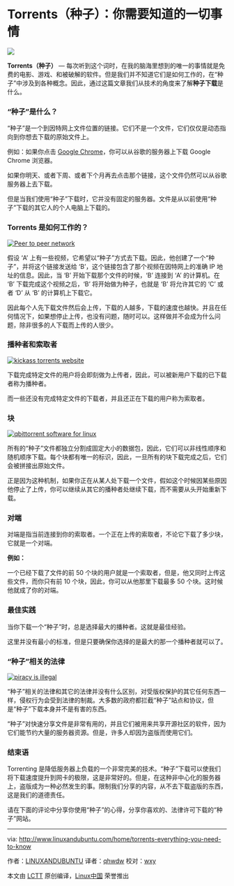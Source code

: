Torrents（种子）：你需要知道的一切事情
======

![](http://www.linuxandubuntu.com/uploads/2/1/1/5/21152474/torrenting-how-torrent-works_orig.jpg)

**Torrents（种子）** — 每次听到这个词时，在我的脑海里想到的唯一的事情就是免费的电影、游戏、和被破解的软件。但是我们并不知道它们是如何工作的，在“种子”中涉及到各种概念。因此，通过这篇文章我们从技术的角度来了解**种子下载**是什么。

### “种子”是什么？

“种子”是一个到因特网上文件位置的链接。它们不是一个文件，它们仅仅是动态指向到你想去下载的原始文件上。

例如：如果你点击 [Google Chrome][1]，你可以从谷歌的服务器上下载 Google Chrome 浏览器。

如果你明天、或者下周、或者下个月再去点击那个链接，这个文件仍然可以从谷歌服务器上去下载。

但是当我们使用“种子”下载时，它并没有固定的服务器。文件是从以前使用“种子”下载的其它人的个人电脑上下载的。

###  Torrents 是如何工作的？

 [![Peer to peer network](http://www.linuxandubuntu.com/uploads/2/1/1/5/21152474/torrent_orig.png)][2] 

假设 ‘A’ 上有一些视频，它希望以“种子”方式去下载。因此，他创建了一个“种子”，并将这个链接发送给 ‘B’，这个链接包含了那个视频在因特网上的准确 IP 地址的信息。因此，当 ‘B’ 开始下载那个文件的时候，‘B’ 连接到 ‘A’ 的计算机。在 ‘B’ 下载完成这个视频之后，‘B’ 将开始做为种子，也就是 ‘B’ 将允许其它的 ‘C’ 或者 ‘D’ 从 ‘B’ 的计算机上下载它。

因此每个人先下载文件然后会上传，下载的人越多，下载的速度也越快。并且在任何情况下，如果想停止上传，也没有问题，随时可以。这样做并不会成为什么问题，除非很多的人下载而上传的人很少。

### 播种者和索取者

 [![kickass torrents website](http://www.linuxandubuntu.com/uploads/2/1/1/5/21152474/seeders_orig.png)][3] 

下载完成特定文件的用户将会即刻做为上传者，因此，可以被新用户下载的已下载者称为播种者。

而一些还没有完成特定文件的下载者，并且还正在下载的用户称为索取者。

### 块

 [![qbittorrent software for linux](http://www.linuxandubuntu.com/uploads/2/1/1/5/21152474/peers_orig.png)][4] 

所有的“种子”文件都独立分割成固定大小的数据包，因此，它们可以非线性顺序和随机顺序下载。每个块都有唯一的标识，因此，一旦所有的块下载完成之后，它们会被拼接出原始文件。

正是因为这种机制，如果你正在从某人处下载一个文件，假如这个时候因某些原因他停止了上传，你可以继续从其它的播种者处继续下载，而不需要从头开始重新下载。

### 对端

对端是指当前连接到你的索取者。一个正在上传的索取者，不论它下载了多少块，它就是一个对端。

**例如：**

一个已经下载了文件的前 50 个块的用户就是一个索取者，但是，他又同时上传这些文件，而你只有前 10 个块，因此，你可以从他那里下载最多 50 个块。这时候他就成了你的对端。

### 最佳实践

当你下载一个“种子”时，总是选择最大的播种者。这就是最佳经验。

这里并没有最小的标准，但是只要确保你选择的是最大的那一个播种者就可以了。

### “种子”相关的法律

 [![piracy is illegal](http://www.linuxandubuntu.com/uploads/2/1/1/5/21152474/torrent-laws_orig.png)][5] 

“种子”相关的法律和其它的法律并没有什么区别，对受版权保护的其它任何东西一样，侵权行为会受到法律的制裁。大多数的政府都拦截“种子”站点和协议，但是“种子”下载本身并不是有害的东西。

“种子”对快速分享文件是非常有用的，并且它们被用来共享开源社区的软件，因为它们能节约大量的服务器资源。但是，许多人却因为盗版而使用它们。

### 结束语

Torrenting 是降低服务器上负载的一个非常完美的技术。“种子”下载可以使我们将下载速度提升到网卡的极限，这是非常好的。但是，在这种非中心化的服务器上，盗版成为一种必然发生的事。限制我们分享的内容，从不去下载盗版的东西，这是我们的道德责任。

请在下面的评论中分享你使用“种子”的心得，分享你喜欢的、法律许可下载的“种子”网站。

--------------------------------------------------------------------------------

via: http://www.linuxandubuntu.com/home/torrents-everything-you-need-to-know

作者：[LINUXANDUBUNTU][a]
译者：[qhwdw](https://github.com/qhwdw)
校对：[wxy](https://github.com/wxy)

本文由 [LCTT](https://github.com/LCTT/TranslateProject) 原创编译，[Linux中国](https://linux.cn/) 荣誉推出

[a]:http://www.linuxandubuntu.com
[1]:https://www.google.com/chrome/
[2]:http://www.linuxandubuntu.com/uploads/2/1/1/5/21152474/torrent_orig.png
[3]:http://www.linuxandubuntu.com/uploads/2/1/1/5/21152474/seeders_orig.png
[4]:http://www.linuxandubuntu.com/uploads/2/1/1/5/21152474/peers_orig.png
[5]:http://www.linuxandubuntu.com/uploads/2/1/1/5/21152474/torrent-laws_orig.png
